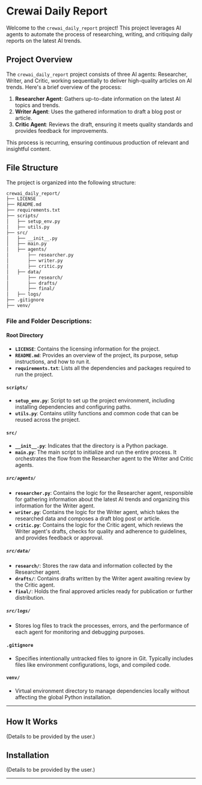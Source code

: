 # **Crewai Daily Report**

Welcome to the `crewai_daily_report` project! This project leverages AI agents to automate the process of researching, writing, and critiquing daily reports on the latest AI trends.

## **Project Overview**

The `crewai_daily_report` project consists of three AI agents: Researcher, Writer, and Critic, working sequentially to deliver high-quality articles on AI trends. Here's a brief overview of the process:

1. **Researcher Agent**: Gathers up-to-date information on the latest AI topics and trends.
2. **Writer Agent**: Uses the gathered information to draft a blog post or article.
3. **Critic Agent**: Reviews the draft, ensuring it meets quality standards and provides feedback for improvements.

This process is recurring, ensuring continuous production of relevant and insightful content.

## **File Structure**

The project is organized into the following structure:

```bash
crewai_daily_report/
├── LICENSE
├── README.md
├── requirements.txt
├── scripts/
│   ├── setup_env.py
│   ├── utils.py
├── src/
│   ├── __init__.py
│   ├── main.py
│   ├── agents/
│       ├── researcher.py
│       ├── writer.py
│       ├── critic.py
│   ├── data/
│       ├── research/
│       ├── drafts/
│       ├── final/
│   ├── logs/
├── .gitignore
├── venv/
```

### **File and Folder Descriptions:**

#### **Root Directory**

- **`LICENSE`**: Contains the licensing information for the project.
- **`README.md`**: Provides an overview of the project, its purpose, setup instructions, and how to run it.
- **`requirements.txt`**: Lists all the dependencies and packages required to run the project.

#### **`scripts/`**

- **`setup_env.py`**: Script to set up the project environment, including installing dependencies and configuring paths.
- **`utils.py`**: Contains utility functions and common code that can be reused across the project.

#### **`src/`**

- **`__init__.py`**: Indicates that the directory is a Python package.
- **`main.py`**: The main script to initialize and run the entire process. It orchestrates the flow from the Researcher agent to the Writer and Critic agents.

##### **`src/agents/`**

- **`researcher.py`**: Contains the logic for the Researcher agent, responsible for gathering information about the latest AI trends and organizing this information for the Writer agent.
- **`writer.py`**: Contains the logic for the Writer agent, which takes the researched data and composes a draft blog post or article.
- **`critic.py`**: Contains the logic for the Critic agent, which reviews the Writer agent's drafts, checks for quality and adherence to guidelines, and provides feedback or approval.

##### **`src/data/`**

- **`research/`**: Stores the raw data and information collected by the Researcher agent.
- **`drafts/`**: Contains drafts written by the Writer agent awaiting review by the Critic agent.
- **`final/`**: Holds the final approved articles ready for publication or further distribution.

##### **`src/logs/`**

- Stores log files to track the processes, errors, and the performance of each agent for monitoring and debugging purposes.

#### **`.gitignore`**

- Specifies intentionally untracked files to ignore in Git. Typically includes files like environment configurations, logs, and compiled code.

#### **`venv/`**

- Virtual environment directory to manage dependencies locally without affecting the global Python installation.

---

## **How It Works**

(Details to be provided by the user.)

## **Installation**

(Details to be provided by the user.)

---
